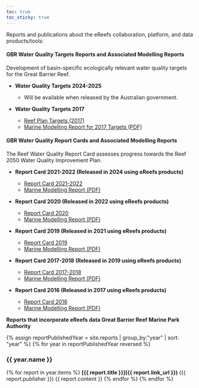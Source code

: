 ```yaml
---
toc: true
toc_sticky: true
---
```



Reports and publications about the eReefs collaboration, platform, and data products/tools:  

#### **GBR Water Quality Targets Reports and Associated Modelling Reports**  

Development of basin-specific ecologically relevant water quality targets for the Great Barrier Reef.  

- **Water Quality Targets 2024-2025**  
  - Will be available when released by the Australian government.  

- **Water Quality Targets 2017**  
  - [Reef Plan Targets (2017)](https://www.reefplan.qld.gov.au/water-quality-and-the-reef/the-plan/targets)  
  - [Marine Modelling Report for 2017 Targets (PDF)](https://www.reefplan.qld.gov.au/__data/assets/pdf_file/0025/46096/gbr-water-quality-targets-june2017.pdf)  

#### **GBR Water Quality Report Cards and Associated Modelling Reports**  

The Reef Water Quality Report Card assesses progress towards the Reef 2050 Water Quality Improvement Plan.  

- **Report Card 2021-2022 (Released in 2024 using eReefs products)**  
  - [Report Card 2021-2022](https://www.reefplan.qld.gov.au/tracking-progress/reef-report-card/2021-22)  
  - [Marine Modelling Report (PDF)](https://www.reefplan.qld.gov.au/__data/assets/pdf_file/0023/336452/report-card-2021-2022-marine-modelling-methods.pdf)  

- **Report Card 2020 (Released in 2022 using eReefs products)**  
  - [Report Card 2020](https://www.reefplan.qld.gov.au/tracking-progress/reef-report-card/2020)  
  - [Marine Modelling Report (PDF)](https://www.reefplan.qld.gov.au/__data/assets/pdf_file/0016/262015/report-card-2020-methods-combined.pdf)  

- **Report Card 2019 (Released in 2021 using eReefs products)**  
  - [Report Card 2019](https://www.reefplan.qld.gov.au/tracking-progress/reef-report-card/2019)  
  - [Marine Modelling Report (PDF)](https://www.reefplan.qld.gov.au/__data/assets/pdf_file/0019/211672/report-card-2019-methods-combined.pdf)  

- **Report Card 2017-2018 (Released in 2019 using eReefs products)**  
  - [Report Card 2017-2018](https://www.reefplan.qld.gov.au/tracking-progress/reef-report-card/2017-2018)  
  - [Marine Modelling Report (PDF)](https://www.reefplan.qld.gov.au/__data/assets/pdf_file/0022/82921/report-card-2017-2018-methods-combined.pdf)  

- **Report Card 2016 (Released in 2017 using eReefs products)**  
  - [Report Card 2016](https://www.reefplan.qld.gov.au/tracking-progress/reef-report-card/2016)  
  - [Marine Modelling Report (PDF)](https://www.reefplan.qld.gov.au/__data/assets/pdf_file/0024/46158/report-card-2016-detailed-methods.pdf)  

**Reports that incorporate eReefs data Great Barrier Reef Marine Park Authority**

{% assign reportPublishedYear = site.reports | group_by:"year" | sort: "year" %}
{% for year in reportPublishedYear reversed %}
### {{ year.name }}
  {% for report in year.items %}
**[{{ report.title }}]({{ report.link_url }})** ({{ report.publisher }})
  {{ report.content }}
  {% endfor %}
{% endfor %}
